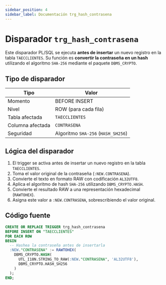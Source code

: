 ```yaml
---
sidebar_position: 4
sidebar_label: Documentación trg_hash_contrasena
---
```


# Disparador `trg_hash_contrasena`

Este disparador PL/SQL se ejecuta **antes de insertar** un nuevo registro en la tabla `TAECCLIENTES`. Su función es **convertir la contraseña en un hash** utilizando el algoritmo `SHA-256` mediante el paquete `DBMS_CRYPTO`.

## Tipo de disparador

| Tipo             | Valor                             |
|------------------|------------------------------------|
| Momento          | BEFORE INSERT                     |
| Nivel            | ROW (para cada fila)              |
| Tabla afectada   | `TAECCLIENTES`                    |
| Columna afectada | `CONTRASENA`                      |
| Seguridad        | Algoritmo `SHA-256` (`HASH_SH256`) |

## Lógica del disparador

1. El trigger se activa antes de insertar un nuevo registro en la tabla `TAECCLIENTES`.
2. Toma el valor original de la contraseña (`:NEW.CONTRASENA`).
3. Convierte el texto en formato RAW con codificación `AL32UTF8`.
4. Aplica el algoritmo de hash `SHA-256` utilizando `DBMS_CRYPTO.HASH`.
5. Convierte el resultado RAW a una representación hexadecimal (`RAWTOHEX`).
6. Asigna este valor a `:NEW.CONTRASENA`, sobrescribiendo el valor original.

## Código fuente

```sql
CREATE OR REPLACE TRIGGER trg_hash_contrasena
BEFORE INSERT ON "TAECCLIENTES"
FOR EACH ROW
BEGIN
  -- Hashea la contraseña antes de insertarla
  :NEW."CONTRASENA" := RAWTOHEX(
    DBMS_CRYPTO.HASH(
      UTL_I18N.STRING_TO_RAW(:NEW."CONTRASENA", 'AL32UTF8'),
      DBMS_CRYPTO.HASH_SH256
    )
  );
END;
